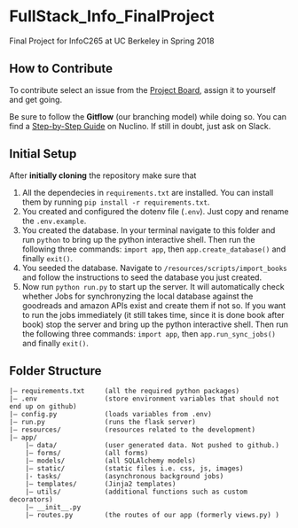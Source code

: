 # FullStack_Info_FinalProject
Final Project for InfoC265 at UC Berkeley in Spring 2018

## How to Contribute

To contribute select an issue from the [Project Board](https://github.com/FroeMic/FullStack_Info_FinalProject/projects/1), assign it to yourself and get going.

Be sure to follow the **Gitflow** (our branching model) while doing so. You can find a [Step-by-Step Guide](https://share.nuclino.com/p/GitFlow-How-To-Bf6rSHUFJdB7PUpgRi_uxU) on Nuclino. If still in doubt, just ask on Slack.

## Initial Setup

After **initially cloning** the repository make sure that

1. All the dependecies in `requirements.txt` are installed. You can install them by running `pip install -r requirements.txt`.
2. You created and configured the dotenv file (`.env`). Just copy and rename the `.env.example`.
3. You created the database. In your terminal navigate to this folder and run `python` to bring up the python interactive shell. Then run the following three commands: `import app`, then `app.create_database()` and finally `exit()`.
4. You seeded the database. Navigate to `/resources/scripts/import_books` and follow the instructions to seed the database you just created.
5. Now run `python run.py` to start up the server. It will automatically check whether Jobs for synchronyzing the local database against the goodreads and amazon APIs exist and create them if not so. If you want to run the jobs immediately (it still takes time, since it is done book after book) stop the server and bring up the python interactive shell. Then run the following three commands: `import app`, then `app.run_sync_jobs()` and finally `exit()`.

## Folder Structure

```
|— requirements.txt     (all the required python packages)
|— .env                 (store environment variables that should not end up on github)
|— config.py            (loads variables from .env)
|— run.py               (runs the flask server)
|— resources/           (resources related to the development)
|— app/                     
    |— data/            (user generated data. Not pushed to github.)
    |— forms/           (all forms)
    |— models/          (all SQLAlchemy models)
    |— static/          (static files i.e. css, js, images)
    |- tasks/           (asynchronous background jobs)
    |— templates/       (Jinja2 templates)
    |— utils/           (additional functions such as custom decorators)
    |— __init__.py      
    |— routes.py        (the routes of our app (formerly views.py) )  
```
